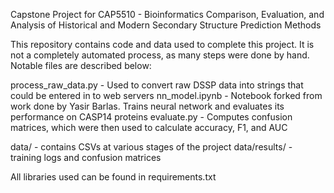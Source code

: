 Capstone Project for CAP5510 - Bioinformatics
Comparison, Evaluation, and Analysis of Historical and Modern Secondary Structure Prediction Methods

This repository contains code and data used to complete this project. It is not a completely automated process, as many steps were done by hand.
Notable files are described below:

process_raw_data.py - Used to convert raw DSSP data into strings that could be entered in to web servers
nn_model.ipynb - Notebook forked from work done by Yasir Barlas. Trains neural network and evaluates its performance on CASP14 proteins
evaluate.py - Computes confusion matrices, which were then used to calculate accuracy, F1, and AUC

data/ - contains CSVs at various stages of the project
data/results/ - training logs and confusion matrices

All libraries used can be found in requirements.txt
